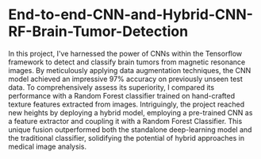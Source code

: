 # End-to-end-CNN-and-Hybrid-CNN-RF-Brain-Tumor-Detection
In this project, I've harnessed the power of CNNs within the Tensorflow framework to detect and classify brain tumors from magnetic resonance images. By meticulously applying data augmentation techniques, the CNN model achieved an impressive 97% accuracy on previously unseen test data. To comprehensively assess its superiority, I compared its performance with a Random Forest classifier trained on hand-crafted texture features extracted from images. Intriguingly, the project reached new heights by deploying a hybrid model, employing a pre-trained CNN as a feature extractor and coupling it with a Random Forest Classifier. This unique fusion outperformed both the standalone deep-learning model and the traditional classifier, solidifying the potential of hybrid approaches in medical image analysis.
